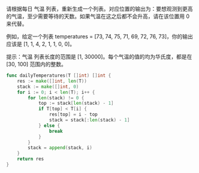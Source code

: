 请根据每日 气温 列表，重新生成一个列表。对应位置的输出为：要想观测到更高的气温，至少需要等待的天数。如果气温在这之后都不会升高，请在该位置用 0 来代替。

例如，给定一个列表 temperatures = [73, 74, 75, 71, 69, 72, 76, 73]，你的输出应该是 [1, 1, 4, 2, 1, 1, 0, 0]。

提示：气温 列表长度的范围是 [1, 30000]。每个气温的值的均为华氏度，都是在 [30, 100] 范围内的整数。

```go
func dailyTemperatures(T []int) []int {
	res := make([]int, len(T))
	stack := make([]int, 0)
	for i := 0; i < len(T); i++ {
		for len(stack) != 0 {
			top := stack[len(stack) - 1]
			if T[top] < T[i] {
				res[top] = i - top
				stack = stack[:len(stack) - 1]
			} else {
				break
			}
		}
		stack = append(stack, i)
	}
	return res
}
```

